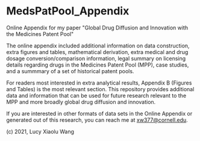 # MedsPatPool_Appendix
Online Appendix for my paper "Global Drug Diffusion and Innovation with the Medicines Patent Pool"

The online appendix included additional information on data construction, extra figures and tables, mathematical derivation, extra medical and drug dosage conversion/comparison information, legal summary on licensing details regarding drugs in the Medicines Patent Pool (MPP), case studies, and a summmary of a set of historical patent pools. 

For readers most interested in extra analytical results, Appendix B (Figures and Tables) is the most relevant section. This repository provides additional data and information that can be used for future research relevant to the MPP and more broadly global drug diffusion and innovation. 

If you are interested in other formats of data sets in the Online Appendix or generated out of this research, you can reach me at xw377@cornell.edu.

(c) 2021, Lucy Xiaolu Wang
